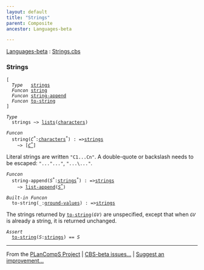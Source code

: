 ```yaml
---
layout: default
title: "Strings"
parent: Composite
ancestor: Languages-beta

---
```


[Languages-beta] : [Strings.cbs]

### Strings

<div class="highlighter-rouge"><pre class="highlight"><code>[
  <i class="keyword">Type</i>   <span class="name"><a href="#Name_strings">strings</a></span>
  <i class="keyword">Funcon</i> <span class="name"><a href="#Name_string">string</a></span>
  <i class="keyword">Funcon</i> <span class="name"><a href="#Name_string-append">string-append</a></span>
  <i class="keyword">Funcon</i> <span class="name"><a href="#Name_to-string">to-string</a></span>
]</code></pre></div>



<div class="highlighter-rouge"><pre class="highlight"><code><i class="keyword">Type</i>
  <span class="name"><span id="Name_strings">strings</span></span> ~> <span class="name"><a href="../../../../Lists/index.html#Name_lists">lists</a></span>(<span class="name"><a href="../../../../../Primitive/Characters/index.html#Name_characters">characters</a></span>)</code></pre></div>



<div class="highlighter-rouge"><pre class="highlight"><code><i class="keyword">Funcon</i>
  <span class="name"><span id="Name_string">string</span></span>(<span id="Variable48_C*"><i class="var">C<sup class="sup">*</sup></i></span>:<span class="name"><a href="../../../../../Primitive/Characters/index.html#Name_characters">characters</a></span><sup class="sup">*</sup>) : =><span class="name"><a href="#Name_strings">strings</a></span>
    ~> [<a href="#Variable48_C*"><i class="var">C<sup class="sup">*</sup></i></a>]</code></pre></div>


  Literal strings are written <code>"C1...Cn"</code>.
  A double-quote or backslash needs to be escaped: <code>"...\"..."</code>, <code>"...\\..."</code>.



<div class="highlighter-rouge"><pre class="highlight"><code><i class="keyword">Funcon</i>
  <span class="name"><span id="Name_string-append">string-append</span></span>(<span id="Variable120_S*"><i class="var">S<sup class="sup">*</sup></i></span>:<span class="name"><a href="#Name_strings">strings</a></span><sup class="sup">*</sup>) : =><span class="name"><a href="#Name_strings">strings</a></span>
    ~> <span class="name"><a href="../../../../Lists/index.html#Name_list-append">list-append</a></span>(<a href="#Variable120_S*"><i class="var">S<sup class="sup">*</sup></i></a>)</code></pre></div>



<div class="highlighter-rouge"><pre class="highlight"><code><i class="keyword">Built-in</i> <i class="keyword">Funcon</i>
  <span class="name"><span id="Name_to-string">to-string</span></span>(_:<span class="name"><a href="../../../../../Value-Types/index.html#Name_ground-values">ground-values</a></span>) : =><span class="name"><a href="#Name_strings">strings</a></span></code></pre></div>

  The strings returned by <code><span class="name"><a href="#Name_to-string">to-string</a></span>(<i class="var">GV</i>)</code> are unspecified, except that when
  <code><i class="var">GV</i></code> is already a string, it is returned unchanged.

<div class="highlighter-rouge"><pre class="highlight"><code><i class="keyword">Assert</i>
  <span class="name"><a href="#Name_to-string">to-string</a></span>(<i class="var">S</i>:<span class="name"><a href="#Name_strings">strings</a></span>) == <i class="var">S</i></code></pre></div>



[Funcons-beta]: /CBS-beta/docs/Funcons-beta
  "FUNCONS-BETA"
[Unstable-Funcons-beta]: /CBS-beta/docs/Unstable-Funcons-beta
  "UNSTABLE-FUNCONS-BETA"
[Languages-beta]: /CBS-beta/docs/Languages-beta
  "LANGUAGES-BETA"
[Unstable-Languages-beta]: /CBS-beta/docs/Unstable-Languages-beta
  "UNSTABLE-LANGUAGES-BETA"
[CBS-beta]: /CBS-beta 
  "CBS-BETA"


____

From the [PLanCompS Project] | [CBS-beta issues...] | [Suggest an improvement...]

[Strings.cbs]: /CBS-beta/Languages-beta/IMP/IMP-cbs/Funcons-beta/Values/Composite/Strings/Strings.cbs
  "CBS SOURCE FILE"
[PLanCompS Project]: https://plancomps.github.io
  "PROGRAMMING LANGUAGE COMPONENTS AND SPECIFICATIONS PROJECT HOME PAGE"
[CBS-beta issues...]: https://github.com/plancomps/CBS-beta/issues
  "CBS-BETA ISSUE REPORTS ON GITHUB"
[Suggest an improvement...]: mailto:plancomps@gmail.com?Subject=CBS-beta%20-%20comment&Body=Re%3A%20CBS-beta%20specification%20at%20Funcons-beta/Values/Composite/Strings/Strings.cbs%0A%0AComment/Query/Issue/Suggestion%3A%0A%0A%0ASignature%3A%0A 
  "GENERATE AN EMAIL TEMPLATE"
